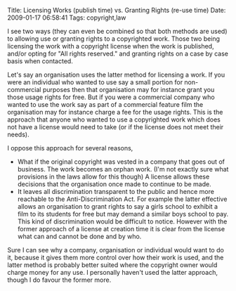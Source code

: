 Title: Licensing Works (publish time) vs. Granting Rights (re-use time)
Date: 2009-01-17 06:58:41
Tags: copyright,law

I see two ways (they can even be combined so that both methods are used) to allowing use or granting rights to a copyrighted work. Those two being licensing the work with a copyright license when the work is published, and/or opting for "All rights reserved." and granting rights on a case by case basis when contacted.

Let's say an organisation uses the latter method for licensing a work. If you were an individual who wanted to use say a small portion for non-commercial purposes then that organisation may for instance grant you those usage rights for free. But if you were a commercial company who wanted to use the work say as part of a commercial feature film the organisation may for instance charge a fee for the usage rights. This is the approach that anyone who wanted to use a copyrighted work which does not have a license would need to take (or if the license does not meet their needs).

I oppose this approach for several reasons,
<ul>
	<li>What if the original copyright was vested in a company that goes out of business. The work becomes an orphan work. (I'm not exactly sure what provisions in the laws allow for this though) A license allows these decisions that the organisation once made to continue to be made.</li>
	<li>It leaves all discrimination transparent to the public and hence more reachable to the Anti-Discrimination Act. For example the latter effective allows an organisation to grant rights to say a girls school to exhibit a film to its students for free but may demand a similar boys school to pay. This kind of discrimination would be difficult to notice. However with the former approach of a license at creation time it is clear from the license what can and cannot be done and by who.</li>
</ul>
Sure I can see why a company, organisation or individual would want to do it, because it gives them more control over how their work is used, and the latter method is probably better suited where the copyright owner would charge money for any use. I personally haven't used the latter approach, though I do favour the former more.
